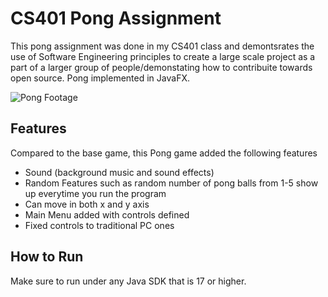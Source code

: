 # CS401 Pong Assignment
This pong assignment was done in my CS401 class and demontsrates the use of Software Engineering principles to create a large scale project as a part of a larger group of people/demonstating how to contribuite towards open source. Pong implemented in JavaFX. 

![Pong Footage](https://i.imgur.com/UFGOHDH.gif)

## Features
Compared to the base game, this Pong game added the following features
* Sound (background music and sound effects)
* Random Features such as random number of pong balls from 1-5 show up everytime you run the program
* Can move in both x and y axis
* Main Menu added with controls defined
* Fixed controls to traditional PC ones 

## How to Run
Make sure to run under any Java SDK that is 17 or higher. 


